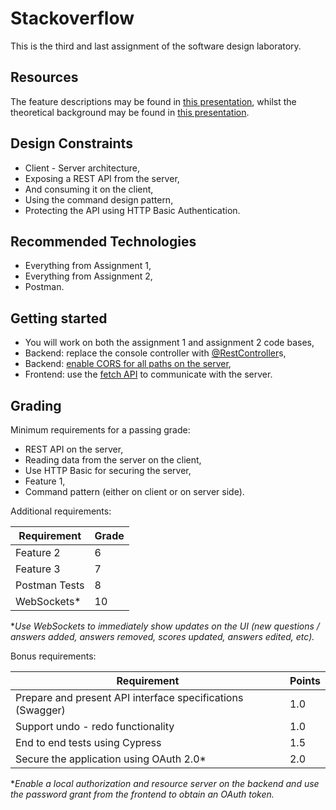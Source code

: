 # Stackoverflow
This is the third and last assignment of the software design laboratory.

## Resources
The feature descriptions may be found in [this presentation](https://slides.com/spet/utcn-sd-assignment-topic), whilst the theoretical background may be found in [this presentation](https://slides.com/spet/utcn-sd-assignment-3).

## Design Constraints
 * Client - Server architecture,
 * Exposing a REST API from the server,
 * And consuming it on the client,
 * Using the command design pattern,
 * Protecting the API using HTTP Basic Authentication.

## Recommended Technologies
 * Everything from Assignment 1,
 * Everything from Assignment 2,
 * Postman.

## Getting started
 * You will work on both the assignment 1 and assignment 2 code bases,
 * Backend: replace the console controller with [@RestController](https://spring.io/guides/gs/rest-service-cors/#_create_a_resource_controller)s,
 * Backend: [enable CORS for all paths on the server](https://spring.io/guides/gs/rest-service-cors/#_global_cors_configuration),
 * Frontend: use the [fetch API](https://developer.mozilla.org/en-US/docs/Web/API/Fetch_API/Using_Fetch) to communicate with the server.

## Grading
Minimum requirements for a passing grade:
 * REST API on the server,
 * Reading data from the server on the client,
 * Use HTTP Basic for securing the server,
 * Feature 1,
 * Command pattern (either on client or on server side).

Additional requirements:

| Requirement                        | Grade |
|------------------------------------|-------|
| Feature 2                          |   6   |
| Feature 3                          |   7   |
| Postman Tests                      |   8   |
| WebSockets*                        |   10  |

**Use WebSockets to immediately show updates on the UI (new questions / answers added, answers removed, scores updated, answers edited, etc).*

Bonus requirements:

| Requirement                                                | Points |
|------------------------------------------------------------|--------|
| Prepare and present API interface specifications (Swagger) | 1.0    |
| Support undo - redo functionality                          | 1.0    |
| End to end tests using Cypress                             | 1.5    |
| Secure the application using OAuth 2.0*                    | 2.0    |

**Enable a local authorization and resource server on the backend and use the password grant from the frontend to obtain an OAuth token.*